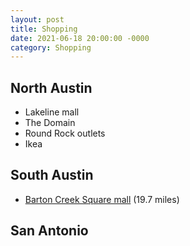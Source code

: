 ```yaml
---
layout: post
title: Shopping
date: 2021-06-18 20:00:00 -0000
category: Shopping
---
```


## North Austin

- Lakeline mall
- The Domain
- Round Rock outlets
- Ikea

## South Austin

- [Barton Creek Square mall](https://www.simon.com/mall/barton-creek-square) (19.7 miles)

## San Antonio 
